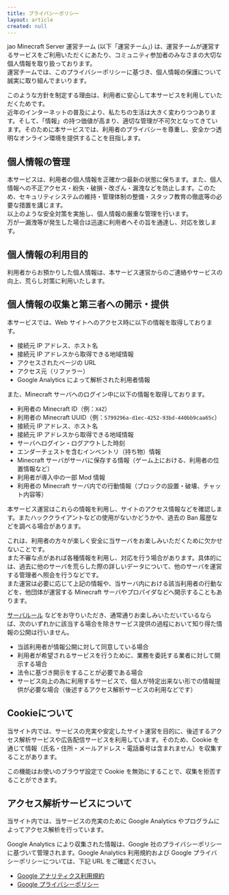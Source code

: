 ```yaml
---
title: プライバシーポリシー
layout: article
created: null
---
```


jao Minecraft Server 運営チーム (以下「運営チーム」) は、運営チームが運営するサービスをご利用いただくにあたり、コミュニティ参加者のみなさまの大切な個人情報を取り扱っております。  
運営チームでは、このプライバシーポリシーに基づき、個人情報の保護について誠実に取り組んでまいります。

このような方針を制定する理由は、利用者に安心して本サービスを利用していただくためです。  
近年のインターネットの普及により、私たちの生活は大きく変わりつつあります。そして、「情報」の持つ価値が高まり、適切な管理が不可欠となってきています。そのために本サービスでは、利用者のプライバシーを尊重し、安全かつ透明なオンライン環境を提供することを目指します。

## 個人情報の管理

本サービスは、利用者の個人情報を正確かつ最新の状態に保ちます。また、個人情報への不正アクセス・紛失・破損・改ざん・漏洩などを防止します。このため、セキュリティシステムの維持・管理体制の整備・スタッフ教育の徹底等の必要な措置を講じます。  
以上のような安全対策を実施し、個人情報の厳重な管理を行います。  
万が一漏洩等が発生した場合は迅速に利用者へその旨を通達し、対応を致します。

## 個人情報の利用目的

利用者からお預かりした個人情報は、本サービス運営からのご連絡やサービスの向上、荒らし対策に利用いたします。

## 個人情報の収集と第三者への開示・提供

本サービスでは、Web サイトへのアクセス時に以下の情報を取得しております。

- 接続元 IP アドレス、ホスト名
- 接続元 IP アドレスから取得できる地域情報
- アクセスされたページの URL
- アクセス元（リファラー）
- Google Analytics によって解析された利用者情報

また、Minecraft サーバへのログイン中に以下の情報を取得しております。

- 利用者の Minecraft ID（例：`X4Z`）
- 利用者の Minecraft UUID（例：`5799296a-d1ec-4252-93bd-440bb9caa65c`）
- 接続元 IP アドレス、ホスト名
- 接続元 IP アドレスから取得できる地域情報
- サーバへログイン・ログアウトした時刻
- エンダーチェストを含むインベントリ（持ち物）情報
- Minecraft サーバがサーバに保存する情報（ゲーム上における、利用者の位置情報など）
- 利用者が導入中の一部 Mod 情報
- 利用者の Minecraft サーバ内での行動情報（ブロックの設置・破壊、チャット内容等）

本サービス運営はこれらの情報を利用し、サイトのアクセス情報などを確認します。またハッククライアントなどの使用がないかどうかや、過去の Ban 履歴などを調べる場合があります。

これは、利用者の方々が楽しく安全に当サーバをお楽しみいただくために欠かせないことです。  
また不審な点があれば各種情報を利用し、対応を行う場合があります。具体的には、過去に他のサーバを荒らした際の詳しいデータについて、他のサーバを運営する管理者へ照会を行うなどです。  
また運営は必要に応じて上記の情報や、当サーバ内における該当利用者の行動などを、他団体が運営する Minecraft サーバやプロパイダなどへ開示することもあります。

[サーバルール](/server/rules) などをお守りいただき、通常通りお楽しみいただいているならば、次のいずれかに該当する場合を除きサービス提供の過程において知り得た情報の公開は行いません。

- 当該利用者が情報公開に対して同意している場合
- 利用者が希望されるサービスを行うために、業務を委託する業者に対して開示する場合
- 法令に基づき開示をすることが必要である場合
- サービス向上の為に利用するサービスで、個人が特定出来ない形での情報提供が必要な場合（後述するアクセス解析サービスの利用などです）

## Cookieについて

当サイト内では、サービスの充実や安定したサイト運営を目的に、後述するアクセス解析サービスや広告配信サービスを利用しています。そのため、Cookie を通じて情報（氏名・住所・メールアドレス・電話番号は含まれません）を収集することがあります。

この機能はお使いのブラウザ設定で Cookie を無効にすることで、収集を拒否することができます。

## アクセス解析サービスについて

当サイト内では、当サービスの充実のために Google Analytics やプログラムによってアクセス解析を行っています。

Google Analytics により収集された情報は、Google 社のプライバシーポリシーに基づいて管理されます。Google Analytics 利用規約および Google プライバシーポリシーについては、下記 URL をご確認ください。

- [Google アナリティクス利用規約](http://www.google.com/analytics/terms/jp.html)
- [Google プライバシーポリシー](https://marketingplatform.google.com/about/analytics/terms/jp/)

